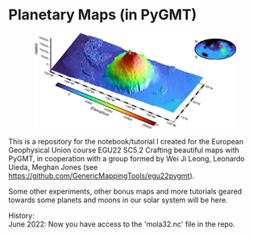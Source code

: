 # Planetary Maps (in PyGMT)

<p align="center">
<img src="https://github.com/andrebelem/MarsMaps/blob/main/OlympusMons.png" width=400px />
</p>

This is a repository for the notebook/tutorial I created for the European Geophysical Union course EGU22 SC5.2 Crafting beautiful maps with PyGMT, in cooperation with a group formed by Wei Ji Leong, Leonardo Uieda, Meghan Jones (see https://github.com/GenericMappingTools/egu22pygmt).

Some other experiments, other bonus maps and more tutorials geared towards some planets and moons in our solar system will be here.

History:<br>
June 2022: Now you have access to the 'mola32.nc' file in the repo.

